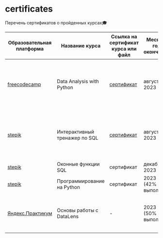# certificates
Перечень сертификатов о пройденных курсах:mortar_board:

| Образовательная платформа | Название курса | Ссылка на сертификат курса или файл | Месяц и год окончания | Полученные навыки |
| -------- | -------- | -------- |  -------- |  -------- |
| [freecodecamp](https://www.freecodecamp.org/learn/) | Data Analysis with Python | [сертификат](https://github.com/Lisittsa2050/Certificates/blob/main/Сертификаты/Data_Analysis_with_Python.pdf)  |  август 2023 |  Python (pandas, numpy, matplotlib, seaborn), Reading data from relational databases, Parsing HTML |
| [stepik](https://stepik.org/course/63054/promo) | Интерактивный тренажер по SQL | [сертификат](https://github.com/Lisittsa2050/Certificates/blob/main/Сертификаты/SQL_practice.pdf) | август 2023  | Основы реляционной модели и SQL, запросы SQL к связанным таблицам, базы данных и SQL запросы |
| [stepik](https://stepik.org/course/63054/promo) | Оконные функции SQL | сертификат| декабрь 2023  | Оконные функции |
| [stepik](https://stepik.org/course/67/promo) | Программирование на Python  | сертификат |  2023 (42% выпол.) | Python |
| [Яндекс.Практикум](https://cloud.yandex.ru/training/datalens) | Основы работы с DataLens  | - |  2023 (50% выпол.) | Построение графиков и чартов. Верстка дашборда и настройка интерактивности |
